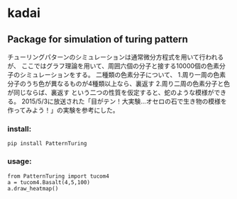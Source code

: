 # kadai

## Package for simulation of turing pattern

チューリングパターンのシミュレーションは通常微分方程式を用いて行われるが、
ここではグラフ理論を用いて、周囲六個の分子と接する10000個の色素分子のシミュレーションをする。
二種類の色素分子について、
1.周り一周の色素分子のうち色が異なるものが4種類以上なら、裏返す
2.周り二周の色素分子と色が同じならば、裏返す
という二つの性質を仮定すると、蛇のような模様ができる。
2015/5/3に放送された「目がテン！大実験…オセロの石で生き物の模様を作ってみよう！」の実験を参考にした。

### install:
```{bash}
pip install PatternTuring
```

### usage:
```{python}
from PatternTuring import tucom4
a = tucom4.Basalt(4,5,100)
a.draw_heatmap() 
```

